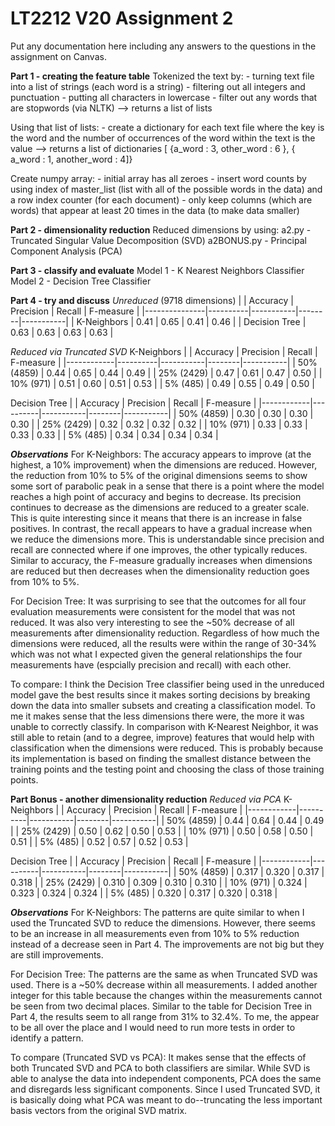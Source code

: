 # LT2212 V20 Assignment 2

Put any documentation here including any answers to the questions in the assignment on Canvas.

__Part 1 - creating the feature table__
Tokenized the text by:
    - turning text file into a list of strings (each word is a string)
    - filtering out all integers and punctuation
    - putting all characters in lowercase
    - filter out any words that are stopwords (via NLTK)
    --> returns a list of lists

Using that list of lists:
    - create a dictionary for each text file where the key is the word and the number of occurrences of the word within the text is the value 
    --> returns a list of dictionaries [ {a_word : 3, other_word : 6 }, { a_word : 1, another_word : 4]}

Create numpy array:
    - initial array has all zeroes 
    - insert word counts by using index of master_list (list with all of the possible words in the data) and a row index counter (for each document)
    - only keep columns (which are words) that appear at least 20 times in the data (to make data smaller)

__Part 2 - dimensionality reduction__
Reduced dimensions by using:
    a2.py - Truncated Singular Value Decomposition (SVD)
    a2BONUS.py - Principal Component Analysis (PCA)

__Part 3 - classify and evaluate__
Model 1 - K Nearest Neighbors Classifier
Model 2 - Decision Tree Classifier

__Part 4 - try and discuss__
*Unreduced* 
(9718 dimensions)
|               | Accuracy | Precision | Recall | F-measure |
|---------------|----------|-----------|--------|-----------|
| K-Neighbors   | 0.41     | 0.65      | 0.41   | 0.46      |
| Decision Tree | 0.63     | 0.63      | 0.63   | 0.63      |

*Reduced via Truncated SVD*
K-Neighbors
|            | Accuracy | Precision | Recall | F-measure |
|------------|----------|-----------|--------|-----------|
| 50% (4859) | 0.44     | 0.65      | 0.44   | 0.49      |
| 25% (2429) | 0.47     | 0.61      | 0.47   | 0.50      |
| 10% (971)  | 0.51     | 0.60      | 0.51   | 0.53      |
| 5% (485)   | 0.49     | 0.55      | 0.49   | 0.50      |

Decision Tree
|            | Accuracy | Precision | Recall | F-measure |
|------------|----------|-----------|--------|-----------|
| 50% (4859) | 0.30     | 0.30      | 0.30   | 0.30      |
| 25% (2429) | 0.32     | 0.32      | 0.32   | 0.32      |
| 10% (971)  | 0.33     | 0.33      | 0.33   | 0.33      |
| 5% (485)   | 0.34     | 0.34      | 0.34   | 0.34      |

__*Observations*__
For K-Neighbors:
    The accuracy appears to improve (at the highest, a 10% improvement) when the dimensions are reduced. However, the reduction from 10% to 5% of the original dimensions seems to show some sort of parabolic peak in a sense that there is a point where the model reaches a high point of accuracy and begins to decrease. Its precision continues to decrease as the dimensions are reduced to a greater scale. This is quite interesting since it means that there is an increase in false positives. In contrast, the recall appears to have a gradual increase when we reduce the dimensions more. This is understandable since precision and recall are connected where if one improves, the other typically reduces. Similar to accuracy, the F-measure gradually increases when dimensions are reduced but then decreases when the dimensionality reduction goes from 10% to 5%.

For Decision Tree:
    It was surprising to see that the outcomes for all four evaluation measurements were consistent for the model that was not reduced. It was also very interesting to see the ~50% decrease of all measurements after dimensionality reduction. Regardless of how much the dimensions were reduced, all the results were within the range of 30-34% which was not what I expected given the general relationships the four measurements have (espcially precision and recall) with each other.

To compare:
    I think the Decision Tree classifier being used in the unreduced model gave the best results since it makes sorting decisions by breaking down the data into smaller subsets and creating a classification model. To me it makes sense that the less dimensions there were, the more it was unable to correctly classify. In comparison with K-Nearest Neighbor, it was still able to retain (and to a degree, improve) features that would help with classification when the dimensions were reduced. This is probably because its implementation is based on finding the smallest distance between the training points and the testing point and choosing the class of those training points.


__Part Bonus - another dimensionality reduction__
*Reduced via PCA*
K-Neighbors
|            | Accuracy | Precision | Recall | F-measure |
|------------|----------|-----------|--------|-----------|
| 50% (4859) | 0.44     | 0.64      | 0.44   | 0.49      |
| 25% (2429) | 0.50     | 0.62      | 0.50   | 0.53      |
| 10% (971)  | 0.50     | 0.58      | 0.50   | 0.51      |
| 5% (485)   | 0.52     | 0.57      | 0.52   | 0.53      |

Decision Tree
|            | Accuracy | Precision | Recall | F-measure |
|------------|----------|-----------|--------|-----------|
| 50% (4859) | 0.317    | 0.320     | 0.317  | 0.318     |
| 25% (2429) | 0.310    | 0.309     | 0.310  | 0.310     |
| 10% (971)  | 0.324    | 0.323     | 0.324  | 0.324     |
| 5% (485)   | 0.320    | 0.317     | 0.320  | 0.318     |

__*Observations*__
For K-Neighbors:
    The patterns are quite similar to when I used the Truncated SVD to reduce the dimensions. However, there seems to be an increase in all measurements even from 10% to 5% reduction instead of a decrease seen in Part 4. The improvements are not big but they are still improvements.

For Decision Tree:
    The patterns are the same as when Truncated SVD was used. There is a ~50% decrease within all measurements. I added another integer for this table because the changes within the measurements cannot be seen from two decimal places. Similar to the table for Decision Tree in Part 4, the results seem to all range from 31% to 32.4%. To me, the appear to be all over the place and I would need to run more tests in order to identify a pattern.

To compare (Truncated SVD vs PCA):
    It makes sense that the effects of both Truncated SVD and PCA to both classifiers are similar. While SVD is able to analyse the data into independent components, PCA does the same and disregards less significant components. Since I used Truncated SVD, it is basically doing what PCA was meant to do--truncating the less important basis vectors from the original SVD matrix. 